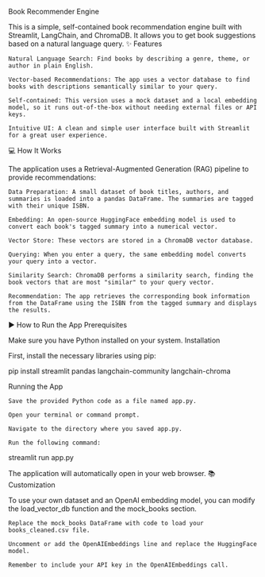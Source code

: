 Book Recommender Engine

This is a simple, self-contained book recommendation engine built with Streamlit, LangChain, and ChromaDB. It allows you to get book suggestions based on a natural language query.
✨ Features

    Natural Language Search: Find books by describing a genre, theme, or author in plain English.

    Vector-based Recommendations: The app uses a vector database to find books with descriptions semantically similar to your query.

    Self-contained: This version uses a mock dataset and a local embedding model, so it runs out-of-the-box without needing external files or API keys.

    Intuitive UI: A clean and simple user interface built with Streamlit for a great user experience.

💻 How It Works

The application uses a Retrieval-Augmented Generation (RAG) pipeline to provide recommendations:

    Data Preparation: A small dataset of book titles, authors, and summaries is loaded into a pandas DataFrame. The summaries are tagged with their unique ISBN.

    Embedding: An open-source HuggingFace embedding model is used to convert each book's tagged summary into a numerical vector.

    Vector Store: These vectors are stored in a ChromaDB vector database.

    Querying: When you enter a query, the same embedding model converts your query into a vector.

    Similarity Search: ChromaDB performs a similarity search, finding the book vectors that are most "similar" to your query vector.

    Recommendation: The app retrieves the corresponding book information from the DataFrame using the ISBN from the tagged summary and displays the results.

▶️ How to Run the App
Prerequisites

Make sure you have Python installed on your system.
Installation

First, install the necessary libraries using pip:

pip install streamlit pandas langchain-community langchain-chroma

Running the App

    Save the provided Python code as a file named app.py.

    Open your terminal or command prompt.

    Navigate to the directory where you saved app.py.

    Run the following command:

streamlit run app.py

The application will automatically open in your web browser.
📚 Customization

To use your own dataset and an OpenAI embedding model, you can modify the load_vector_db function and the mock_books section.

    Replace the mock_books DataFrame with code to load your books_cleaned.csv file.

    Uncomment or add the OpenAIEmbeddings line and replace the HuggingFace model.

    Remember to include your API key in the OpenAIEmbeddings call.
